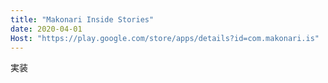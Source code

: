```yaml
---
title: "Makonari Inside Stories"
date: 2020-04-01
Host: "https://play.google.com/store/apps/details?id=com.makonari.is"
---
```


実装
